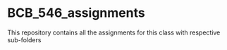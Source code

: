 # BCB_546_assignments
This repository contains all the assignments for this class with respective sub-folders
